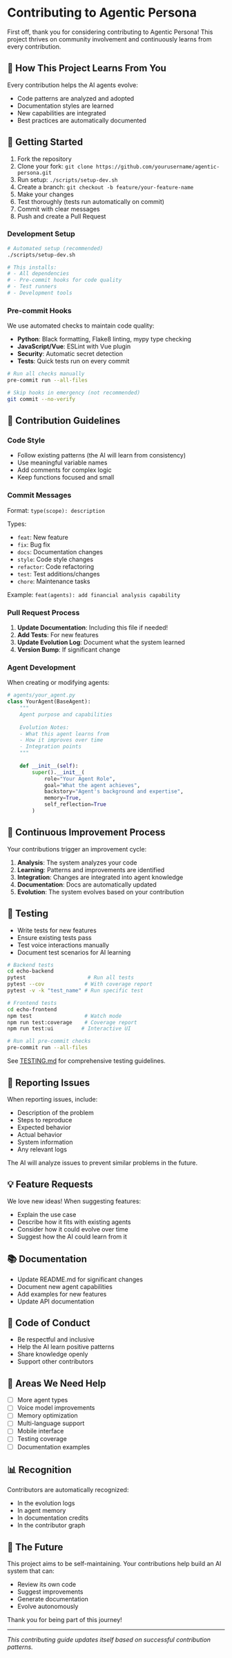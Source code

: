 # Contributing to Agentic Persona

First off, thank you for considering contributing to Agentic Persona! This project thrives on community involvement and continuously learns from every contribution.

## 🤖 How This Project Learns From You

Every contribution helps the AI agents evolve:
- Code patterns are analyzed and adopted
- Documentation styles are learned
- New capabilities are integrated
- Best practices are automatically documented

## 🚀 Getting Started

1. Fork the repository
2. Clone your fork: `git clone https://github.com/yourusername/agentic-persona.git`
3. Run setup: `./scripts/setup-dev.sh`
4. Create a branch: `git checkout -b feature/your-feature-name`
5. Make your changes
6. Test thoroughly (tests run automatically on commit)
7. Commit with clear messages
8. Push and create a Pull Request

### Development Setup

```bash
# Automated setup (recommended)
./scripts/setup-dev.sh

# This installs:
# - All dependencies
# - Pre-commit hooks for code quality
# - Test runners
# - Development tools
```

### Pre-commit Hooks

We use automated checks to maintain code quality:
- **Python**: Black formatting, Flake8 linting, mypy type checking
- **JavaScript/Vue**: ESLint with Vue plugin
- **Security**: Automatic secret detection
- **Tests**: Quick tests run on every commit

```bash
# Run all checks manually
pre-commit run --all-files

# Skip hooks in emergency (not recommended)
git commit --no-verify
```

## 📝 Contribution Guidelines

### Code Style
- Follow existing patterns (the AI will learn from consistency)
- Use meaningful variable names
- Add comments for complex logic
- Keep functions focused and small

### Commit Messages
Format: `type(scope): description`

Types:
- `feat`: New feature
- `fix`: Bug fix
- `docs`: Documentation changes
- `style`: Code style changes
- `refactor`: Code refactoring
- `test`: Test additions/changes
- `chore`: Maintenance tasks

Example: `feat(agents): add financial analysis capability`

### Pull Request Process

1. **Update Documentation**: Including this file if needed!
2. **Add Tests**: For new features
3. **Update Evolution Log**: Document what the system learned
4. **Version Bump**: If significant change

### Agent Development

When creating or modifying agents:

```python
# agents/your_agent.py
class YourAgent(BaseAgent):
    """
    Agent purpose and capabilities
    
    Evolution Notes:
    - What this agent learns from
    - How it improves over time
    - Integration points
    """
    
    def __init__(self):
        super().__init__(
            role="Your Agent Role",
            goal="What the agent achieves",
            backstory="Agent's background and expertise",
            memory=True,
            self_reflection=True
        )
```

## 🔄 Continuous Improvement Process

Your contributions trigger an improvement cycle:

1. **Analysis**: The system analyzes your code
2. **Learning**: Patterns and improvements are identified
3. **Integration**: Changes are integrated into agent knowledge
4. **Documentation**: Docs are automatically updated
5. **Evolution**: The system evolves based on your contribution

## 🧪 Testing

- Write tests for new features
- Ensure existing tests pass
- Test voice interactions manually
- Document test scenarios for AI learning

```bash
# Backend tests
cd echo-backend
pytest                    # Run all tests
pytest --cov             # With coverage report
pytest -v -k "test_name" # Run specific test

# Frontend tests
cd echo-frontend
npm test                 # Watch mode
npm run test:coverage    # Coverage report
npm run test:ui         # Interactive UI

# Run all pre-commit checks
pre-commit run --all-files
```

See [TESTING.md](TESTING.md) for comprehensive testing guidelines.

## 🐛 Reporting Issues

When reporting issues, include:
- Description of the problem
- Steps to reproduce
- Expected behavior
- Actual behavior
- System information
- Any relevant logs

The AI will analyze issues to prevent similar problems in the future.

## 💡 Feature Requests

We love new ideas! When suggesting features:
- Explain the use case
- Describe how it fits with existing agents
- Consider how it could evolve over time
- Suggest how the AI could learn from it

## 📚 Documentation

- Update README.md for significant changes
- Document new agent capabilities
- Add examples for new features
- Update API documentation

## 🤝 Code of Conduct

- Be respectful and inclusive
- Help the AI learn positive patterns
- Share knowledge openly
- Support other contributors

## 🎯 Areas We Need Help

- [ ] More agent types
- [ ] Voice model improvements
- [ ] Memory optimization
- [ ] Multi-language support
- [ ] Mobile interface
- [ ] Testing coverage
- [ ] Documentation examples

## 📊 Recognition

Contributors are automatically recognized:
- In the evolution logs
- In agent memory
- In documentation credits
- In the contributor graph

## 🔮 The Future

This project aims to be self-maintaining. Your contributions help build an AI system that can:
- Review its own code
- Suggest improvements
- Generate documentation
- Evolve autonomously

Thank you for being part of this journey!

---

*This contributing guide updates itself based on successful contribution patterns.*